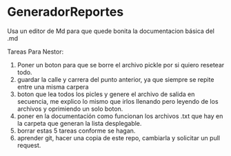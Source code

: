 # GeneradorReportes
Usa un editor de Md para que quede bonita la documentacion básica del .md

Tareas Para Nestor:
1. Poner un boton para que se borre el archivo pickle por si quiero resetear todo.
2. guardar la calle y carrera del punto anterior, ya que siempre se repite entre una misma carpera
3. boton que lea todos los picles y genere el archivo de salida en secuencia, me explico lo mismo que irlos llenando pero leyendo de los archivos y oprimiendo un solo boton. 
4. poner en la documentación como funcionan los archivos .txt que hay en la carpeta que generan la lista desplegable.
5. borrar estas 5 tareas conforme se hagan.
6. aprender git, hacer una copia de este repo, cambiarla y solicitar un pull request. 
